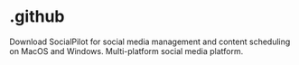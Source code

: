 # .github
Download SocialPilot for social media management and content scheduling on MacOS and Windows. Multi-platform social media platform.
